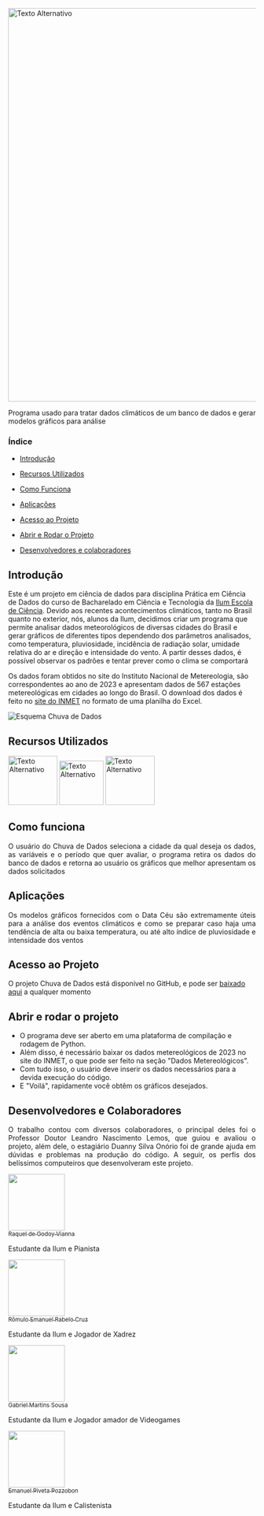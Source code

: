 <img src="https://github.com/GabrielMartinsSousa/Projeto_PCD_Climogramas/assets/172425313/6c7eeaea-a3c9-43d9-b247-9799c66bad2f" alt="Texto Alternativo" width="800">

Programa usado para tratar dados climáticos de um banco de dados e gerar modelos gráficos para análise
### Índice 

- [Introdução](#Introdução)
  
- [Recursos Utilizados](#Recursos-Utilizados)

- [Como Funciona](#Como-funciona)

- [Aplicações](#aplicações)

- [Acesso ao Projeto](#acesso-ao-projeto)

- [Abrir e Rodar o Projeto](#abrir-e-rodar-o-projeto)

- [Desenvolvedores e colaboradores](#desenvolvedores-e-colaboradores)

## Introdução 


 Este é um projeto em ciência de dados para disciplina Prática em Ciência de Dados do curso de Bacharelado em Ciência e Tecnologia da [Ilum Escola de Ciência](https://ilum.cnpem.br). Devido aos recentes acontecimentos climáticos, tanto no Brasil quanto no exterior, nós, alunos da Ilum, decidimos criar um programa que permite analisar dados meteorológicos de diversas cidades do Brasil e gerar gráficos de diferentes tipos dependendo dos parâmetros analisados, como temperatura, pluviosidade, incidência de radiação solar, umidade relativa do ar e direção e intensidade do vento. A partir desses dados, é possível observar os padrões e tentar prever como o clima se comportará

Os dados foram obtidos no site do Instituto Nacional de Metereologia, são correspondentes ao ano de 2023 e apresentam dados de 567 estações metereológicas em cidades ao longo do Brasil. O download dos dados é feito no [site do INMET](https://portal.inmet.gov.br/) no formato de uma planilha do Excel. 

![Esquema Chuva de Dados](https://github.com/GabrielMartinsSousa/Projeto_PCD_Climogramas/assets/172425313/54fc6137-ba47-4637-99fb-683d5ebdd118)


## Recursos Utilizados

<img src="https://github.com/GabrielMartinsSousa/Projeto_PCD_Climogramas/assets/172425313/c09f167c-934b-4419-96cf-4e4c3cab4c56" alt="Texto Alternativo" width="100">

<img src="https://github.com/GabrielMartinsSousa/Projeto_PCD_Climogramas/assets/172425313/eafee038-e9ba-489b-b29d-f8f376f8fc6b" alt="Texto Alternativo" width="90">

<img src="https://github.com/GabrielMartinsSousa/Projeto_PCD_Climogramas/assets/172425313/04fa28d7-75ce-4236-bfc7-ec0451a4ed48" alt="Texto Alternativo" width="100">

## Como funciona

<p align="justify">
O usuário do Chuva de Dados seleciona a cidade da qual deseja os dados, as variáveis e o período que quer avaliar, o programa retira os dados do banco de dados e retorna ao usuário os gráficos que melhor apresentam os dados solicitados

## Aplicações

<p align="justify">
Os modelos gráficos fornecidos com o Data Céu são extremamente úteis para a análise dos eventos climáticos e como se preparar caso haja uma tendência de alta ou baixa temperatura, ou até alto índice de pluviosidade e intensidade dos ventos

## Acesso ao Projeto

O projeto Chuva de Dados está disponível no GitHub, e pode ser [baixado aqui](https://github.com/GabrielMartinsSousa/Projeto_PCD_Climogramas) a qualquer momento

## Abrir e rodar o projeto

<p align="justify">

- O programa deve ser aberto em uma plataforma de compilação e rodagem de Python. 
- Além disso, é necessário baixar os dados metereológicos de 2023 no site do INMET, o que pode ser feito na seção "Dados Metereológicos".
- Com tudo isso, o usuário deve inserir os dados necessários para a devida execução do código.
- E "Voilá", rapidamente você obtêm os gráficos desejados.

## Desenvolvedores e Colaboradores

<p align="justify">
O trabalho contou com diversos colaboradores, o principal deles foi o Professor Doutor Leandro Nascimento Lemos, que guiou e avaliou o projeto, além dele, o estagiário Duanny Silva Onório foi de grande ajuda em dúvidas e problemas na produção do código. A seguir, os perfis dos belíssimos computeiros que desenvolveram este projeto.

 [<img src="https://avatars.githubusercontent.com/u/172425251?s=400&u=ff5b960a4e2477b83fc50760e6306b118f3e95c5&v=4" width=115><br><sub>Raquel de Godoy Vianna</sub>](https://github.com/RaquelGVianna) 
 
Estudante da Ilum e Pianista

 [<img src="" width=115><br><sub>Rômulo Emanuel Rabelo Cruz</sub>](https://github.com/Romulo177)
 
 Estudante da Ilum e Jogador de Xadrez
 
 [<img src="https://avatars.githubusercontent.com/u/172425313?v=4" width=115><br><sub>Gabriel Martins Sousa</sub>](https://github.com/GabrielMartinsSousa)
 
 Estudante da Ilum e Jogador amador de Videogames

  [<img src="https://avatars.githubusercontent.com/u/38091359?v=4" width=115><br><sub>Emanuel Piveta Pozzobon</sub>](https://github.com/crovim)

 Estudante da Ilum e Calistenista

